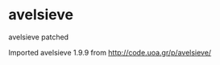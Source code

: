 avelsieve
=========

avelsieve patched

Imported avelsieve 1.9.9 from 
http://code.uoa.gr/p/avelsieve/


